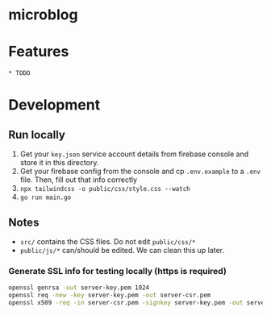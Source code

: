 microblog
===

# Features
    * TODO

# Development

## Run locally

1. Get your `key.json` service account details from firebase console and store it in this directory.
2. Get your firebase config from the console and cp `.env.example` to a `.env` file. Then, fill out that info correctly
3. `npx tailwindcss -o public/css/style.css --watch`
4. `go run main.go`

## Notes
* `src/` contains the CSS files. Do not edit `public/css/*`
* `public/js/*` can/should be edited. We can clean this up later.

### Generate SSL info for testing locally (https is required)

```sh
openssl genrsa -out server-key.pem 1024
openssl req -new -key server-key.pem -out server-csr.pem
openssl x509 -req -in server-csr.pem -signkey server-key.pem -out server-cert.pem
```

